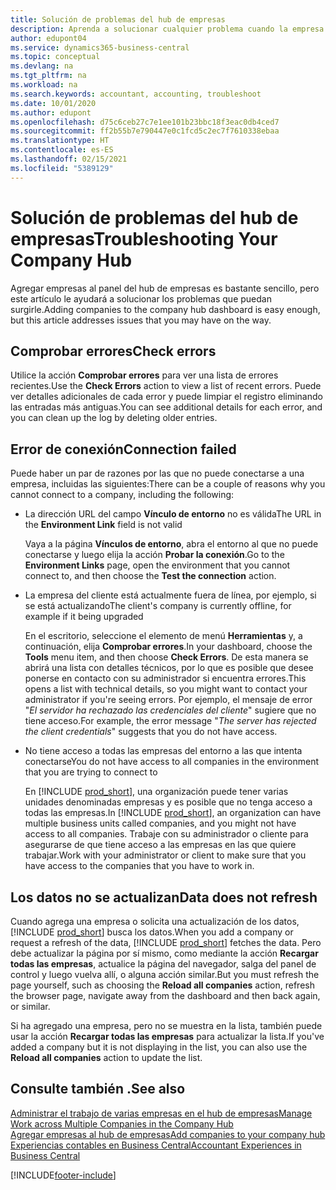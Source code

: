 ```yaml
---
title: Solución de problemas del hub de empresas
description: Aprenda a solucionar cualquier problema cuando la empresa se concentre en Dynamics 365 Business Central para gestionar el trabajo en varias empresas.
author: edupont04
ms.service: dynamics365-business-central
ms.topic: conceptual
ms.devlang: na
ms.tgt_pltfrm: na
ms.workload: na
ms.search.keywords: accountant, accounting, troubleshoot
ms.date: 10/01/2020
ms.author: edupont
ms.openlocfilehash: d75c6ceb27c7e1ee101b23bbc18f3eac0db4ced7
ms.sourcegitcommit: ff2b55b7e790447e0c1fcd5c2ec7f7610338ebaa
ms.translationtype: HT
ms.contentlocale: es-ES
ms.lasthandoff: 02/15/2021
ms.locfileid: "5389129"
---
```

# <a name="troubleshooting-your-company-hub"></a><span data-ttu-id="adfde-103">Solución de problemas del hub de empresas</span><span class="sxs-lookup"><span data-stu-id="adfde-103">Troubleshooting Your Company Hub</span></span>

<span data-ttu-id="adfde-104">Agregar empresas al panel del hub de empresas es bastante sencillo, pero este artículo le ayudará a solucionar los problemas que puedan surgirle.</span><span class="sxs-lookup"><span data-stu-id="adfde-104">Adding companies to the company hub dashboard is easy enough, but this article addresses issues that you may have on the way.</span></span>  

## <a name="check-errors"></a><span data-ttu-id="adfde-105">Comprobar errores</span><span class="sxs-lookup"><span data-stu-id="adfde-105">Check errors</span></span>

<span data-ttu-id="adfde-106">Utilice la acción **Comprobar errores** para ver una lista de errores recientes.</span><span class="sxs-lookup"><span data-stu-id="adfde-106">Use the **Check Errors** action to view a list of recent errors.</span></span> <span data-ttu-id="adfde-107">Puede ver detalles adicionales de cada error y puede limpiar el registro eliminando las entradas más antiguas.</span><span class="sxs-lookup"><span data-stu-id="adfde-107">You can see additional details for each error, and you can clean up the log by deleting older entries.</span></span>  

## <a name="connection-failed"></a><span data-ttu-id="adfde-108">Error de conexión</span><span class="sxs-lookup"><span data-stu-id="adfde-108">Connection failed</span></span>

<span data-ttu-id="adfde-109">Puede haber un par de razones por las que no puede conectarse a una empresa, incluidas las siguientes:</span><span class="sxs-lookup"><span data-stu-id="adfde-109">There can be a couple of reasons why you cannot connect to a company, including the following:</span></span>

- <span data-ttu-id="adfde-110">La dirección URL del campo **Vínculo de entorno** no es válida</span><span class="sxs-lookup"><span data-stu-id="adfde-110">The URL in the **Environment Link** field is not valid</span></span>  

  <span data-ttu-id="adfde-111">Vaya a la página **Vínculos de entorno**, abra el entorno al que no puede conectarse y luego elija la acción **Probar la conexión**.</span><span class="sxs-lookup"><span data-stu-id="adfde-111">Go to the **Environment Links** page, open the environment that you cannot connect to, and then choose the **Test the connection** action.</span></span>  
- <span data-ttu-id="adfde-112">La empresa del cliente está actualmente fuera de línea, por ejemplo, si se está actualizando</span><span class="sxs-lookup"><span data-stu-id="adfde-112">The client's company is currently offline, for example if it being upgraded</span></span>

  <span data-ttu-id="adfde-113">En el escritorio, seleccione el elemento de menú **Herramientas** y, a continuación, elija **Comprobar errores**.</span><span class="sxs-lookup"><span data-stu-id="adfde-113">In your dashboard, choose the **Tools** menu item, and then choose **Check Errors**.</span></span> <span data-ttu-id="adfde-114">De esta manera se abrirá una lista con detalles técnicos, por lo que es posible que desee ponerse en contacto con su administrador si encuentra errores.</span><span class="sxs-lookup"><span data-stu-id="adfde-114">This opens a list with technical details, so you might want to contact your administrator if you're seeing errors.</span></span> <span data-ttu-id="adfde-115">Por ejemplo, el mensaje de error "*El servidor ha rechazado las credenciales del cliente*" sugiere que no tiene acceso.</span><span class="sxs-lookup"><span data-stu-id="adfde-115">For example, the error message "*The server has rejected the client credentials*" suggests that you do not have access.</span></span>  
- <span data-ttu-id="adfde-116">No tiene acceso a todas las empresas del entorno a las que intenta conectarse</span><span class="sxs-lookup"><span data-stu-id="adfde-116">You do not have access to all companies in the environment that you are trying to connect to</span></span>

  <span data-ttu-id="adfde-117">En [!INCLUDE [prod_short](includes/prod_short.md)], una organización puede tener varias unidades denominadas empresas y es posible que no tenga acceso a todas las empresas.</span><span class="sxs-lookup"><span data-stu-id="adfde-117">In [!INCLUDE [prod_short](includes/prod_short.md)], an organization can have multiple business units called companies, and you might not have access to all companies.</span></span> <span data-ttu-id="adfde-118">Trabaje con su administrador o cliente para asegurarse de que tiene acceso a las empresas en las que quiere trabajar.</span><span class="sxs-lookup"><span data-stu-id="adfde-118">Work with your administrator or client to make sure that you have access to the companies that you have to work in.</span></span>  

## <a name="data-does-not-refresh"></a><span data-ttu-id="adfde-119">Los datos no se actualizan</span><span class="sxs-lookup"><span data-stu-id="adfde-119">Data does not refresh</span></span>

<span data-ttu-id="adfde-120">Cuando agrega una empresa o solicita una actualización de los datos, [!INCLUDE [prod_short](includes/prod_short.md)] busca los datos.</span><span class="sxs-lookup"><span data-stu-id="adfde-120">When you add a company or request a refresh of the data, [!INCLUDE [prod_short](includes/prod_short.md)] fetches the data.</span></span> <span data-ttu-id="adfde-121">Pero debe actualizar la página por sí mismo, como mediante la acción **Recargar todas las empresas**, actualice la página del navegador, salga del panel de control y luego vuelva allí, o alguna acción similar.</span><span class="sxs-lookup"><span data-stu-id="adfde-121">But you must refresh the page yourself, such as choosing the **Reload all companies** action, refresh the browser page, navigate away from the dashboard and then back again, or similar.</span></span>  

<span data-ttu-id="adfde-122">Si ha agregado una empresa, pero no se muestra en la lista, también puede usar la acción **Recargar todas las empresas** para actualizar la lista.</span><span class="sxs-lookup"><span data-stu-id="adfde-122">If you've added a company but it is not displaying in the list, you can also use the **Reload all companies** action to update the list.</span></span>

## <a name="see-also"></a><span data-ttu-id="adfde-123">Consulte también .</span><span class="sxs-lookup"><span data-stu-id="adfde-123">See also</span></span>

[<span data-ttu-id="adfde-124">Administrar el trabajo de varias empresas en el hub de empresas</span><span class="sxs-lookup"><span data-stu-id="adfde-124">Manage Work across Multiple Companies in the Company Hub</span></span>](company-hub.md)  
[<span data-ttu-id="adfde-125">Agregar empresas al hub de empresas</span><span class="sxs-lookup"><span data-stu-id="adfde-125">Add companies to your company hub</span></span>](company-hub-add-company.md)  
[<span data-ttu-id="adfde-126">Experiencias contables en Business Central</span><span class="sxs-lookup"><span data-stu-id="adfde-126">Accountant Experiences in Business Central</span></span>](finance-accounting.md)  


[!INCLUDE[footer-include](includes/footer-banner.md)]